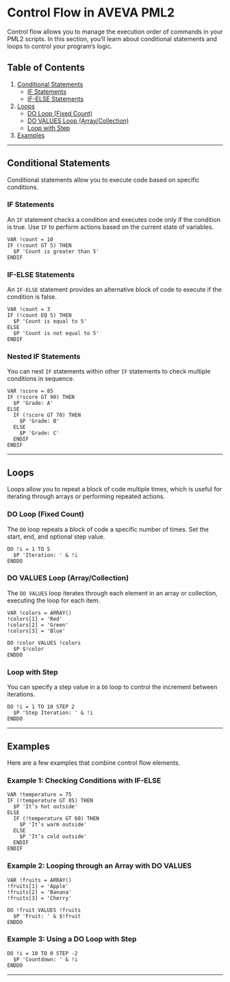 # Control Flow in AVEVA PML2

Control flow allows you to manage the execution order of commands in your PML2 scripts. In this section, you’ll learn about conditional statements and loops to control your program’s logic.

## Table of Contents

1. [Conditional Statements](#conditional-statements)
   - [IF Statements](#if-statements)
   - [IF-ELSE Statements](#if-else-statements)
2. [Loops](#loops)
   - [DO Loop (Fixed Count)](#do-loop-fixed-count)
   - [DO VALUES Loop (Array/Collection)](#do-values-loop-arraycollection)
   - [Loop with Step](#loop-with-step)
3. [Examples](#examples)

---

## Conditional Statements

Conditional statements allow you to execute code based on specific conditions.

### IF Statements

An `IF` statement checks a condition and executes code only if the condition is true. Use `IF` to perform actions based on the current state of variables.

```pml
VAR !count = 10
IF (!count GT 5) THEN
  $P 'Count is greater than 5'
ENDIF
```

### IF-ELSE Statements

An `IF-ELSE` statement provides an alternative block of code to execute if the condition is false.

```pml
VAR !count = 3
IF (!count EQ 5) THEN
  $P 'Count is equal to 5'
ELSE
  $P 'Count is not equal to 5'
ENDIF
```

### Nested IF Statements

You can nest `IF` statements within other `IF` statements to check multiple conditions in sequence.

```pml
VAR !score = 85
IF (!score GT 90) THEN
  $P 'Grade: A'
ELSE
  IF (!score GT 70) THEN
    $P 'Grade: B'
  ELSE
    $P 'Grade: C'
  ENDIF
ENDIF
```

---

## Loops

Loops allow you to repeat a block of code multiple times, which is useful for iterating through arrays or performing repeated actions.

### DO Loop (Fixed Count)

The `DO` loop repeats a block of code a specific number of times. Set the start, end, and optional step value.

```pml
DO !i = 1 TO 5
  $P 'Iteration: ' & !i
ENDDO
```

### DO VALUES Loop (Array/Collection)

The `DO VALUES` loop iterates through each element in an array or collection, executing the loop for each item.

```pml
VAR !colors = ARRAY()
!colors[1] = 'Red'
!colors[2] = 'Green'
!colors[3] = 'Blue'

DO !color VALUES !colors
  $P $!color
ENDDO
```

### Loop with Step

You can specify a step value in a `DO` loop to control the increment between iterations.

```pml
DO !i = 1 TO 10 STEP 2
  $P 'Step Iteration: ' & !i
ENDDO
```

---

## Examples

Here are a few examples that combine control flow elements.

### Example 1: Checking Conditions with IF-ELSE

```pml
VAR !temperature = 75
IF (!temperature GT 85) THEN
  $P 'It’s hot outside'
ELSE
  IF (!temperature GT 60) THEN
    $P 'It’s warm outside'
  ELSE
    $P 'It’s cold outside'
  ENDIF
ENDIF
```

### Example 2: Looping through an Array with DO VALUES

```pml
VAR !fruits = ARRAY()
!fruits[1] = 'Apple'
!fruits[2] = 'Banana'
!fruits[3] = 'Cherry'

DO !fruit VALUES !fruits
  $P 'Fruit: ' & $!fruit
ENDDO
```

### Example 3: Using a DO Loop with Step

```pml
DO !i = 10 TO 0 STEP -2
  $P 'Countdown: ' & !i
ENDDO
```

---
